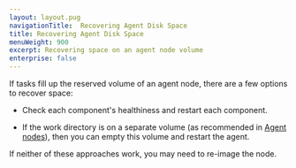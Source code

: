 ```yaml
---
layout: layout.pug
navigationTitle:  Recovering Agent Disk Space
title: Recovering Agent Disk Space
menuWeight: 900
excerpt: Recovering space on an agent node volume
enterprise: false
---
```



If tasks fill up the reserved volume of an agent node, there are a few options to recover space:

- Check each component's healthiness and restart each component.

- If the work directory is on a separate volume (as recommended in [Agent nodes](/dcos/1.11/installing/production/system-requirements/#agent-nodes)), then you can empty this volume and restart the agent.

If neither of these approaches work, you may need to re-image the node.
